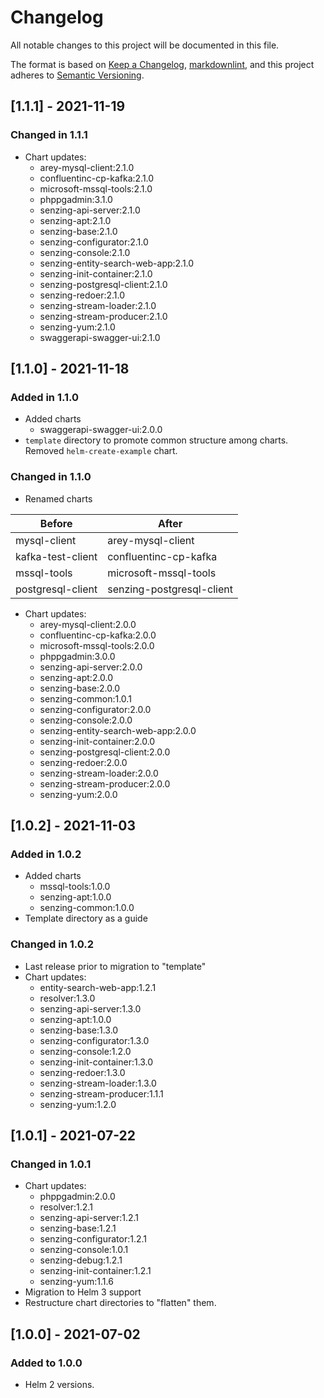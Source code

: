 # Changelog

All notable changes to this project will be documented in this file.

The format is based on [Keep a Changelog](https://keepachangelog.com/en/1.0.0/),
[markdownlint](https://dlaa.me/markdownlint/),
and this project adheres to [Semantic Versioning](https://semver.org/spec/v2.0.0.html).

## [1.1.1] - 2021-11-19

### Changed in 1.1.1

- Chart updates:
  - arey-mysql-client:2.1.0
  - confluentinc-cp-kafka:2.1.0
  - microsoft-mssql-tools:2.1.0
  - phppgadmin:3.1.0
  - senzing-api-server:2.1.0
  - senzing-apt:2.1.0
  - senzing-base:2.1.0
  - senzing-configurator:2.1.0
  - senzing-console:2.1.0
  - senzing-entity-search-web-app:2.1.0
  - senzing-init-container:2.1.0
  - senzing-postgresql-client:2.1.0
  - senzing-redoer:2.1.0
  - senzing-stream-loader:2.1.0
  - senzing-stream-producer:2.1.0
  - senzing-yum:2.1.0
  - swaggerapi-swagger-ui:2.1.0

## [1.1.0] - 2021-11-18

### Added in 1.1.0

- Added charts
  - swaggerapi-swagger-ui:2.0.0
- `template` directory to promote common structure among charts.
  Removed `helm-create-example` chart.

### Changed in 1.1.0

- Renamed charts

| Before            | After                     |
|-------------------|---------------------------|
| mysql-client      | arey-mysql-client         |
| kafka-test-client | confluentinc-cp-kafka     |
| mssql-tools       | microsoft-mssql-tools     |
| postgresql-client | senzing-postgresql-client |

- Chart updates:
  - arey-mysql-client:2.0.0
  - confluentinc-cp-kafka:2.0.0
  - microsoft-mssql-tools:2.0.0
  - phppgadmin:3.0.0
  - senzing-api-server:2.0.0
  - senzing-apt:2.0.0
  - senzing-base:2.0.0
  - senzing-common:1.0.1
  - senzing-configurator:2.0.0
  - senzing-console:2.0.0
  - senzing-entity-search-web-app:2.0.0
  - senzing-init-container:2.0.0
  - senzing-postgresql-client:2.0.0
  - senzing-redoer:2.0.0
  - senzing-stream-loader:2.0.0
  - senzing-stream-producer:2.0.0
  - senzing-yum:2.0.0

## [1.0.2] - 2021-11-03

### Added in 1.0.2

- Added charts
  - mssql-tools:1.0.0
  - senzing-apt:1.0.0
  - senzing-common:1.0.0
- Template directory as a guide

### Changed in 1.0.2

- Last release prior to migration to "template"
- Chart updates:
  - entity-search-web-app:1.2.1
  - resolver:1.3.0
  - senzing-api-server:1.3.0
  - senzing-apt:1.0.0
  - senzing-base:1.3.0
  - senzing-configurator:1.3.0
  - senzing-console:1.2.0
  - senzing-init-container:1.3.0
  - senzing-redoer:1.3.0
  - senzing-stream-loader:1.3.0
  - senzing-stream-producer:1.1.1
  - senzing-yum:1.2.0

## [1.0.1] - 2021-07-22

### Changed in 1.0.1

- Chart updates:
  - phppgadmin:2.0.0
  - resolver:1.2.1
  - senzing-api-server:1.2.1
  - senzing-base:1.2.1
  - senzing-configurator:1.2.1
  - senzing-console:1.0.1
  - senzing-debug:1.2.1
  - senzing-init-container:1.2.1
  - senzing-yum:1.1.6
- Migration to Helm 3 support
- Restructure chart directories to "flatten" them.

## [1.0.0] - 2021-07-02

### Added to 1.0.0

- Helm 2 versions.
